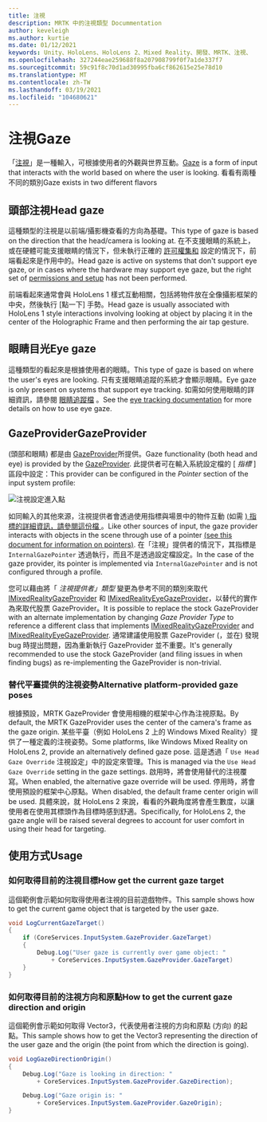 ```yaml
---
title: 注視
description: MRTK 中的注視類型 Docummentation
author: keveleigh
ms.author: kurtie
ms.date: 01/12/2021
keywords: Unity、HoloLens、HoloLens 2、Mixed Reality、開發、MRTK、注視、
ms.openlocfilehash: 327244eae259688f8a207908799f0f7a1de337f7
ms.sourcegitcommit: 59c91f8c70d1ad30995fba6cf862615e25e78d10
ms.translationtype: MT
ms.contentlocale: zh-TW
ms.lasthandoff: 03/19/2021
ms.locfileid: "104680621"
---
```

# <a name="gaze"></a><span data-ttu-id="85929-104">注視</span><span class="sxs-lookup"><span data-stu-id="85929-104">Gaze</span></span>

<span data-ttu-id="85929-105">「[注視](https://docs.microsoft.com/windows/mixed-reality/gaze)」是一種輸入，可根據使用者的外觀與世界互動。</span><span class="sxs-lookup"><span data-stu-id="85929-105">[Gaze](https://docs.microsoft.com/windows/mixed-reality/gaze) is a form of input that interacts with the world based on where the user is looking.</span></span> <span data-ttu-id="85929-106">看看有兩種不同的類別</span><span class="sxs-lookup"><span data-stu-id="85929-106">Gaze exists in two different flavors</span></span>

## <a name="head-gaze"></a><span data-ttu-id="85929-107">頭部注視</span><span class="sxs-lookup"><span data-stu-id="85929-107">Head gaze</span></span>

<span data-ttu-id="85929-108">這種類型的注視是以前端/攝影機查看的方向為基礎。</span><span class="sxs-lookup"><span data-stu-id="85929-108">This type of gaze is based on the direction that the head/camera is looking at.</span></span> <span data-ttu-id="85929-109">在不支援眼睛的系統上，或在硬體可能支援眼睛的情況下，但未執行正確的 [許可權集和](../eye-tracking/EyeTracking_BasicSetup.md#eye-tracking-requirements-checklist) 設定的情況下，前端看起來是作用中的。</span><span class="sxs-lookup"><span data-stu-id="85929-109">Head gaze is active on systems that don't support eye gaze, or in cases where the hardware may support eye gaze, but the right set of [permissions and setup](../eye-tracking/EyeTracking_BasicSetup.md#eye-tracking-requirements-checklist) has not been performed.</span></span>

<span data-ttu-id="85929-110">前端看起來通常會與 HoloLens 1 樣式互動相關，包括將物件放在全像攝影框架的中央，然後執行 [點一下] 手勢。</span><span class="sxs-lookup"><span data-stu-id="85929-110">Head gaze is usually associated with HoloLens 1 style interactions involving looking at object by placing it in the center of the Holographic Frame and then performing the air tap gesture.</span></span>

## <a name="eye-gaze"></a><span data-ttu-id="85929-111">眼睛目光</span><span class="sxs-lookup"><span data-stu-id="85929-111">Eye gaze</span></span>

<span data-ttu-id="85929-112">這種類型的看起來是根據使用者的眼睛。</span><span class="sxs-lookup"><span data-stu-id="85929-112">This type of gaze is based on where the user's eyes are looking.</span></span> <span data-ttu-id="85929-113">只有支援眼睛追蹤的系統才會顯示眼睛。</span><span class="sxs-lookup"><span data-stu-id="85929-113">Eye gaze is only present on systems that support eye tracking.</span></span> <span data-ttu-id="85929-114">如需如何使用眼睛的詳細資訊，請參閱 [眼睛追蹤檔](../eye-tracking/EyeTracking_Main.md) 。</span><span class="sxs-lookup"><span data-stu-id="85929-114">See the [eye tracking documentation](../eye-tracking/EyeTracking_Main.md) for more details on how to use eye gaze.</span></span>

## <a name="gazeprovider"></a><span data-ttu-id="85929-115">GazeProvider</span><span class="sxs-lookup"><span data-stu-id="85929-115">GazeProvider</span></span>

<span data-ttu-id="85929-116"> (頭部和眼睛) 都是由 [GazeProvider](xref:Microsoft.MixedReality.Toolkit.Input.GazeProvider)所提供。</span><span class="sxs-lookup"><span data-stu-id="85929-116">Gaze functionality (both head and eye) is provided by the [GazeProvider](xref:Microsoft.MixedReality.Toolkit.Input.GazeProvider).</span></span> <span data-ttu-id="85929-117">此提供者可在輸入系統設定檔的 [ *指標* ] 區段中設定：</span><span class="sxs-lookup"><span data-stu-id="85929-117">This provider can be configured in the *Pointer* section of the input system profile:</span></span>

![注視設定進入點](../images/input/GazeConfigurationEntrypoint.png)

<span data-ttu-id="85929-119">如同輸入的其他來源，注視提供者會透過使用指標與場景中的物件互動 (如需 [) 指標的詳細資訊，請參閱這份檔 ](../../architecture/ControllersPointersAndFocus.md)。</span><span class="sxs-lookup"><span data-stu-id="85929-119">Like other sources of input, the gaze provider interacts with objects in the scene through use of a pointer [(see this document for information on pointers)](../../architecture/ControllersPointersAndFocus.md).</span></span>
<span data-ttu-id="85929-120">在「注視」提供者的情況下，其指標是 `InternalGazePointer` 透過執行，而且不是透過設定檔設定。</span><span class="sxs-lookup"><span data-stu-id="85929-120">In the case of the gaze provider, its pointer is implemented via `InternalGazePointer` and is not configured through a profile.</span></span>

<span data-ttu-id="85929-121">您可以藉由將「 *注視提供者」類型* 變更為參考不同的類別來取代 [IMixedRealityGazeProvider](xref:Microsoft.MixedReality.Toolkit.Input.IMixedRealityGazeProvider) 和 [IMixedRealityEyeGazeProvider](xref:Microsoft.MixedReality.Toolkit.Input.IMixedRealityEyeGazeProvider)，以替代的實作為來取代股票 GazeProvider。</span><span class="sxs-lookup"><span data-stu-id="85929-121">It is possible to replace the stock GazeProvider with an alternate implementation by changing *Gaze Provider Type* to reference a different class that implements [IMixedRealityGazeProvider](xref:Microsoft.MixedReality.Toolkit.Input.IMixedRealityGazeProvider) and [IMixedRealityEyeGazeProvider](xref:Microsoft.MixedReality.Toolkit.Input.IMixedRealityEyeGazeProvider).</span></span>
<span data-ttu-id="85929-122">通常建議使用股票 GazeProvider (，並在) 發現 bug 時提出問題，因為重新執行 GazeProvider 並不重要。</span><span class="sxs-lookup"><span data-stu-id="85929-122">It's generally recommended to use the stock GazeProvider (and filing issues in when finding bugs) as re-implementing the GazeProvider is non-trivial.</span></span>

### <a name="alternative-platform-provided-gaze-poses"></a><span data-ttu-id="85929-123">替代平臺提供的注視姿勢</span><span class="sxs-lookup"><span data-stu-id="85929-123">Alternative platform-provided gaze poses</span></span>

<span data-ttu-id="85929-124">根據預設，MRTK GazeProvider 會使用相機的框架中心作為注視原點。</span><span class="sxs-lookup"><span data-stu-id="85929-124">By default, the MRTK GazeProvider uses the center of the camera's frame as the gaze origin.</span></span> <span data-ttu-id="85929-125">某些平臺（例如 HoloLens 2 上的 Windows Mixed Reality）提供了一種定義的注視姿勢。</span><span class="sxs-lookup"><span data-stu-id="85929-125">Some platforms, like Windows Mixed Reality on HoloLens 2, provide an alternatively defined gaze pose.</span></span> <span data-ttu-id="85929-126">這是透過「 `Use Head Gaze Override` 注視設定」中的設定來管理。</span><span class="sxs-lookup"><span data-stu-id="85929-126">This is managed via the `Use Head Gaze Override` setting in the gaze settings.</span></span> <span data-ttu-id="85929-127">啟用時，將會使用替代的注視覆寫。</span><span class="sxs-lookup"><span data-stu-id="85929-127">When enabled, the alternative gaze override will be used.</span></span> <span data-ttu-id="85929-128">停用時，將會使用預設的框架中心原點。</span><span class="sxs-lookup"><span data-stu-id="85929-128">When disabled, the default frame center origin will be used.</span></span> <span data-ttu-id="85929-129">具體來說，就 HoloLens 2 來說，看看的外觀角度將會產生數度，以讓使用者在使用其標頭作為目標時感到舒適。</span><span class="sxs-lookup"><span data-stu-id="85929-129">Specifically, for HoloLens 2, the gaze angle will be raised several degrees to account for user comfort in using their head for targeting.</span></span>

## <a name="usage"></a><span data-ttu-id="85929-130">使用方式</span><span class="sxs-lookup"><span data-stu-id="85929-130">Usage</span></span>

### <a name="how-get-the-current-gaze-target"></a><span data-ttu-id="85929-131">如何取得目前的注視目標</span><span class="sxs-lookup"><span data-stu-id="85929-131">How get the current gaze target</span></span>

<span data-ttu-id="85929-132">這個範例會示範如何取得使用者注視的目前遊戲物件。</span><span class="sxs-lookup"><span data-stu-id="85929-132">This sample shows how to get the current game object that is targeted by the user gaze.</span></span>

```c#
void LogCurrentGazeTarget()
{
    if (CoreServices.InputSystem.GazeProvider.GazeTarget)
    {
        Debug.Log("User gaze is currently over game object: "
            + CoreServices.InputSystem.GazeProvider.GazeTarget)
    }
}
```

### <a name="how-to-get-the-current-gaze-direction-and-origin"></a><span data-ttu-id="85929-133">如何取得目前的注視方向和原點</span><span class="sxs-lookup"><span data-stu-id="85929-133">How to get the current gaze direction and origin</span></span>

<span data-ttu-id="85929-134">這個範例會示範如何取得 Vector3，代表使用者注視的方向和原點 (方向) 的起點。</span><span class="sxs-lookup"><span data-stu-id="85929-134">This sample shows how to get the Vector3 representing the direction of the user gaze and the origin (the point from which the direction is going).</span></span>

```c#
void LogGazeDirectionOrigin()
{
    Debug.Log("Gaze is looking in direction: "
        + CoreServices.InputSystem.GazeProvider.GazeDirection);

    Debug.Log("Gaze origin is: "
        + CoreServices.InputSystem.GazeProvider.GazeOrigin);
}
```

